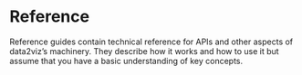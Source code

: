 # Reference

Reference guides contain technical reference for APIs and 
other aspects of data2viz’s machinery. They describe how 
it works and how to use it but assume that you have a 
basic understanding of key concepts.



